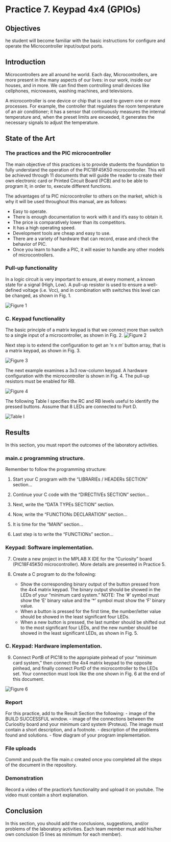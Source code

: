 # Practice 7. Keypad 4x4 (GPIOs)


## Objectives
he   student   will   become   familiar   with   the   basic instructions for configure and operate the Microcontroller input/output ports.

## Introduction

Microcontrollers are all around  he world. Each day, Microcontrollers, are more present in the many aspects of our lives: in our work, inside our houses, and in more. We can find them controlling small devices like cellphones, microwaves, washing machines, and televisions.

A microcontroller is one device or chip that is used to govern one or more processes. For example, the controller that regulates the room temperature of an air conditioner; it has a sensor that continuously measures the internal temperature and, when the preset limits are exceeded, it generates the necessary signals to adjust the temperature.

## State of the Art

### The practices and the PIC microcontroller

The main objective of this practices is to provide students the foundation to fully understand the operation of the PIC18F45K50 microcontroller. This will be achieved through 11 documents that will guide the reader to create their own electronic card or Printed Circuit Board (PCB) and to be able to program it; in order to, execute different functions.

The advantages of ta PIC microcontroller to others on the market, which is why it will be used throughout this manual, are as follows:

- Easy to operate.
- There is enough documentation to work with it and it’s easy to obtain it.
- The price is comparatively lower than its competitors.
- It has a high operating speed.
- Development tools are cheap and easy to use.
- There are a variety of hardware that can record, erase and check the behavior of PIC.
- Once you learn to handle a PIC, it will easier to handle any other models of microcontrollers.


### Pull-up functionality
In a logic circuit is very important to ensure, at every moment, a known state for a signal (High, Low). A pull-up resistor is used to ensure a well-defined voltage (i.e. Vcc), and in combination with switches this level can be changed, as shown in Fig. 1.

![Figure 1](./img/fig1.png)

### C.	Keypad  functionality
The basic principle of a matrix keypad is that we connect more than switch to a single input of a microcontroller, as shown in Fig. 2.
![Figure 2](./img/fig2.png)

Next step is to extend the configuration to get an ‘n x m’ button array, that is a matrix keypad, as shown in Fig. 3.

![Figure 3](./img/fig3.png)

The next example examines a 3x3 row-column keypad. A hardware configuration with the microcontroller is shown in Fig. 4. The pull-up resistors must be enabled for RB.

![Figure 4](./img/fig4.png)

The following Table I specifies the RC and RB levels useful to identify the pressed buttons. Assume that 8 LEDs are connected to Port D.

![Table I](./img/tableI.png)

## Results

In this section, you must report the outcomes of the laboratory activities.

### main.c programming structure.

Remember to follow the programming structure: 

1.	Start your C program with the “LIBRARIEs / HEADERs SECTION” section… 

2.	Continue your C code with the “DIRECTIVEs SECTION” section… 

3.	Next, write the “DATA TYPEs SECTION” section.

4.	Now, write the “FUNCTIONs DECLARATION” section…

5.	It is time for the “MAIN” section… 

6.	Last step is to write the “FUNCTIONs” section… 

### Keypad: Software implementation.

7.	Create a new project in the MPLAB X IDE for the “Curiosity” board (PIC18F45K50 microcontroller). More details are presented in Practice 5.

8.	Create a C program to do the following:
    *   Show the corresponding binary output of the button pressed from the 4x4 matrix keypad. The binary output should be showed in the LEDs of your “minimum card system.” 
        NOTE: The ‘#’ symbol must show the ‘E’ binary value and the ‘*’ symbol must show the ‘F’ binary value.
    * When a button is pressed for the first time, the number/letter value should be showed in the least significant four LEDs.
    *	When a new button is pressed, the last number should be shifted out to the most significant four LEDs, and the new number should be showed in the least significant LEDs, as shown in Fig. 5.

### C.	Keypad: Hardware implementation.
9.	Connect PortB of PIC18 to the appropiate pinhead of your “minimum card system,” then connect the 4x4 matrix keypad to the opposite pinhead, and finally connect PortD of the microcontroller to the LEDs set. Your connection must look like the one shown in Fig. 6 at the end of this document.


![Figure 6](./img/fig6.png)

### Report
For this practice, add to the Result Section the following:
    - image of the BUILD SUCCESSFUL window.
    - image of the connections between the Curiositiy board and  your minimum card system (Proteus). The image must contain a short description, and a footnote.
    - description of the problems found and solutions.
    - flow diagram of your program implementation.

### File uploads
Commit and push the file main.c created once you completed all the steps of the document in the repository.

### Demonstration
Record a video of the practice’s functionality and upload it on youtube. The video must contain a short explanation.

## Conclusion
In this section, you should add the conclusions, suggestions, and/or problems of the laboratory activities. Each team member must add his/her own conclusion (5 lines as minimum for each member).
